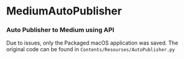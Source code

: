 # MediumAutoPublisher
### Auto Publisher to Medium using API

Due to issues, only the Packaged macOS application was saved.
The original code can be found in `Contents/Resourses/AutoPublisher.py`
